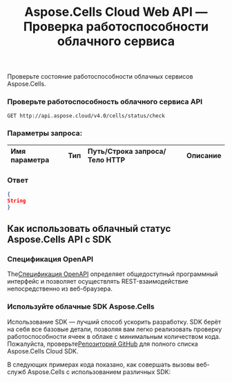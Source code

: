 ﻿---
title: Aspose.Cells Cloud Web API — Проверка работоспособности облачного сервиса
second_title: Documen
ArticleTitle: Aspose.Cells Cloud Health Chec
linktitle: Проверьте работоспособность облачного сервиса
type: docs
url: /ru/check-cloud-service-health/
keywords: cloud service health, Aspose.Cells, API status check, service monitoring, Excel API, REST API, health metrics, system availabilit
description: Контролируйте состояние работоспособности облачного сервиса Aspose.Cells с помощью показателей и оперативной информации в режиме реального времени.
weight: 100
kwords: Excel, Office Облако, REST API, Электронная таблица, PDF, CSV, Json, Markdown, статус работоспособности, доступность сервиса, метрика производительности
---
Проверьте состояние работоспособности облачных сервисов Aspose.Cells.

### **Проверьте работоспособность облачного сервиса API**

```
GET http://api.aspose.cloud/v4.0/cells/status/check
```

### **Параметры запроса:**

| Имя параметра| Тип| Путь/Строка запроса/Тело HTTP| Описание|
|:- |:- |:- |:- |

### **Ответ**

```json
{
String
}
```

## Как использовать облачный статус Aspose.Cells API с SDK

### Спецификация OpenAPI

 The[Спецификация OpenAPI](https://reference.aspose.cloud/cells/#/CellsStatusController/CheckCloudServiceHealth) определяет общедоступный программный интерфейс и позволяет осуществлять REST-взаимодействие непосредственно из веб-браузера.

### Используйте облачные SDK Aspose.Cells

Использование SDK — лучший способ ускорить разработку. SDK берёт на себя все базовые детали, позволяя вам легко реализовать проверку работоспособности ячеек в облаке с минимальным количеством кода.
 Пожалуйста, проверьте[Репозиторий GitHub](https://github.com/aspose-cells-cloud) для полного списка Aspose.Cells Cloud SDK.

В следующих примерах кода показано, как совершать вызовы веб-служб Aspose.Cells с использованием различных SDK:
